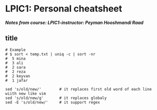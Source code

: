 # LPIC1: Personal cheatsheet
_**Notes from course: LPIC1-instructor: Peyman Hooshmandi Raad**_

## title

```
# Example
# $ sort < temp.txt | uniq -c | sort -nr
#  5 mina
#  3 ali
#  2 sara
#  2 reza
#  2 keyvan
#  1 jafar

sed 's/old/new/'        # it replaces first old word of each line wiith new like vim 
sed 's/old/new/g'       # it replaces globaly
sed -E 's/old/new/'     # it support regex
```

